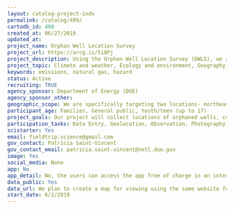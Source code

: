 ```yaml
---
layout: catalog-project-indv
permalink: /catalog/499/
cartodb_id: 499
created_at: 06/27/2019
updated_at: 
project_name: Orphan Well Location Survey
project_url: https://arcg.is/5i8Pj
project_description: Using the Orphan Well Location Survey (OWLS), we aim to locate abandoned and orphaned oil and natural gas wells near across the United States that may not be registered in the state databases. Many of these orphaned wells were drilled prior to state regulations of oil & gas drilling, and have not been properly plugged. We will work with activists who provide the locations of wells they encounter, and we then use laser-based detection equipment to determine if the wells are actively leaking methane, a potent greenhouse gas. 
project_topic: Climate and weather, Ecology and environment, Geography, Geology and earth science, Nature and outdoors
keywords: emissions, natural gas, hazard
status: Active 
recruiting: TRUE
agency_sponsor: Department of Energy (DOE)
agency_sponsor_other: 
geographic_scope: We are specifically targeting two locations- northeastern Oklahoma and western Pennsylvania. However, we are interested in data from any part of the continental United States.
participant_age: Families, General public, Youth/teen (up to 17)
project_goals: Our project will collect locations of orphaned wells, compare those locations to state databases, and inform proper authorities of the locations of the wells while also assessing environmental hazards such as methane emissions.
participation_tasks: Data Entry, Geolocation, Observation, Photography, Site Selection and/or Description
scistarter: Yes
email: fieldtrip.science@gmail.com
gov_contact: Patricia Saint-Vincent
gov_contact_email: patricia.saint-vincent@netl.doe.gov
image: Yes
social_media: None
app: No
app_detail: No, the users can access the app free of charge in an internet browser window.
data_public: Yes
data_url: We plan to create a map for viewing using the same website for data entry; https://arcg.is/5i8Pj
start_date: 6/1/2019
---
```

